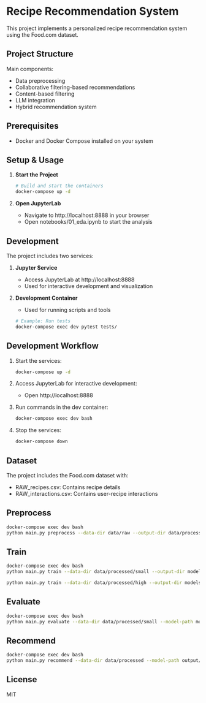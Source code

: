 # Recipe Recommendation System

This project implements a personalized recipe recommendation system using the Food.com dataset.

## Project Structure

Main components:
- Data preprocessing
- Collaborative filtering-based recommendations
- Content-based filtering
- LLM integration
- Hybrid recommendation system

## Prerequisites

- Docker and Docker Compose installed on your system

## Setup & Usage

1. **Start the Project**
   ```bash
   # Build and start the containers
   docker-compose up -d
   ```

2. **Open JupyterLab**
   - Navigate to http://localhost:8888 in your browser
   - Open notebooks/01_eda.ipynb to start the analysis

## Development

The project includes two services:

1. **Jupyter Service**
   - Access JupyterLab at http://localhost:8888
   - Used for interactive development and visualization

2. **Development Container**
   - Used for running scripts and tools
   ```bash
   # Example: Run tests
   docker-compose exec dev pytest tests/
   ```

## Development Workflow

1. Start the services:
   ```bash
   docker-compose up -d
   ```

2. Access JupyterLab for interactive development:
   - Open http://localhost:8888

3. Run commands in the dev container:
   ```bash
   docker-compose exec dev bash
   ```

4. Stop the services:
   ```bash
   docker-compose down
   ```
## Dataset

The project includes the Food.com dataset with:
- RAW_recipes.csv: Contains recipe details
- RAW_interactions.csv: Contains user-recipe interactions

## Preprocess
   ```bash
   docker-compose exec dev bash
   python main.py preprocess --data-dir data/raw --output-dir data/processed/small --min-user-ratings 500 --log-file logs/preprocess_log.txt
   ```

## Train

   ```bash
   docker-compose exec dev bash
   python main.py train --data-dir data/processed/small --output-dir models/small --config-path src/configs/model_config.yaml

   python main.py train --data-dir data/processed/high --output-dir models/high --config-path src/configs/model_config.yaml
   ```

## Evaluate

   ```bash
   docker-compose exec dev bash
   python main.py evaluate --data-dir data/processed/small --model-path models/small --output-dir models/small/eval
   ```

## Recommend

   ```bash
   docker-compose exec dev bash
   python main.py recommend --data-dir data/processed --model-path output/final_model.pt --user-id 101 --include-watched
   ```
## License

MIT